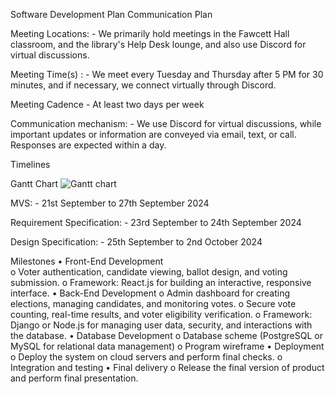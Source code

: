 Software Development Plan
Communication Plan 

Meeting Locations: -
We primarily hold meetings in the Fawcett Hall classroom, and the library's Help Desk lounge, and also use Discord for virtual discussions.

Meeting Time(s) : -
We meet every Tuesday and Thursday after 5 PM for 30 minutes, and if necessary, we connect virtually through Discord.

Meeting Cadence - At least two days per week

Communication mechanism: -
 We use Discord for virtual discussions, while important updates or information are conveyed via email, text, or call. Responses are expected within a day.

Timelines

Gantt Chart
![Gantt chart](image-1.png)

MVS: - 21st September to 27th September 2024

Requirement Specification: - 23rd September to 24th September 2024

Design Specification: - 25th September to 2nd October 2024

 Milestones
•	Front-End Development	
o	Voter authentication, candidate viewing, ballot design, and voting submission.
o	Framework: React.js for building an interactive, responsive interface.
•	Back-End Development
o	Admin dashboard for creating elections, managing candidates, and monitoring votes.
o	Secure vote counting, real-time results, and voter eligibility verification.
o	Framework: Django or Node.js for managing user data, security, and interactions with the database.
•	Database Development
o	Database scheme (PostgreSQL or MySQL for relational data management)
o	Program wireframe
•	Deployment
o	Deploy the system on cloud servers and perform final checks.
o	Integration and testing
•	Final delivery 
o	Release the final version of product and perform final presentation.
